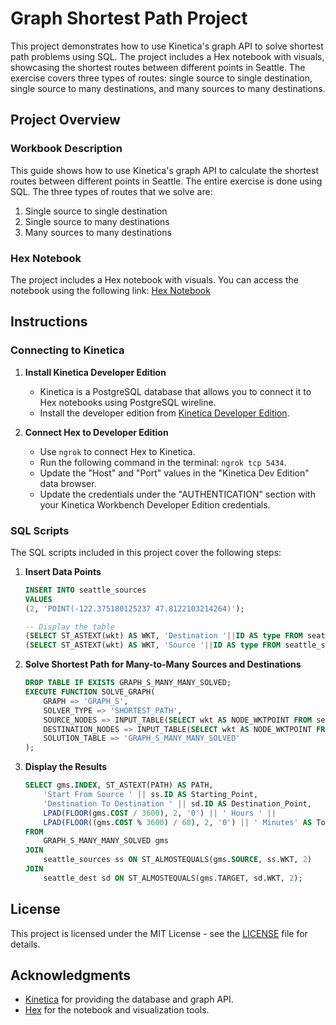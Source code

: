 
# Graph Shortest Path Project

This project demonstrates how to use Kinetica's graph API to solve shortest path problems using SQL. The project includes a Hex notebook with visuals, showcasing the shortest routes between different points in Seattle. The exercise covers three types of routes: single source to single destination, single source to many destinations, and many sources to many destinations.

## Project Overview

### Workbook Description

This guide shows how to use Kinetica's graph API to calculate the shortest routes between different points in Seattle. The entire exercise is done using SQL. The three types of routes that we solve are:
1. Single source to single destination
2. Single source to many destinations
3. Many sources to many destinations

### Hex Notebook

The project includes a Hex notebook with visuals. You can access the notebook using the following link: [Hex Notebook](https://app.hex.tech/aebb927a-18dc-4a84-ab6a-a8dfd613029f/app/15313a68-a046-4504-b16f-5413f9e44354/latest)

## Instructions

### Connecting to Kinetica

1. **Install Kinetica Developer Edition**
   - Kinetica is a PostgreSQL database that allows you to connect it to Hex notebooks using PostgreSQL wireline.
   - Install the developer edition from [Kinetica Developer Edition](https://www.kinetica.com/developer-edition/).

2. **Connect Hex to Developer Edition**
   - Use `ngrok` to connect Hex to Kinetica.
   - Run the following command in the terminal: `ngrok tcp 5434`.
   - Update the "Host" and "Port" values in the "Kinetica Dev Edition" data browser.
   - Update the credentials under the "AUTHENTICATION" section with your Kinetica Workbench Developer Edition credentials.

### SQL Scripts

The SQL scripts included in this project cover the following steps:

1. **Insert Data Points**
    ```sql
    INSERT INTO seattle_sources 
    VALUES
    (2, 'POINT(-122.375180125237 47.8122103214264)');

    -- Display the table
    (SELECT ST_ASTEXT(wkt) AS WKT, 'Destination '||ID AS type FROM seattle_dest) UNION
    (SELECT ST_ASTEXT(wkt) AS WKT, 'Source '||ID AS type FROM seattle_sources);
    ```

2. **Solve Shortest Path for Many-to-Many Sources and Destinations**
    ```sql
    DROP TABLE IF EXISTS GRAPH_S_MANY_MANY_SOLVED;
    EXECUTE FUNCTION SOLVE_GRAPH(
        GRAPH => 'GRAPH_S',
        SOLVER_TYPE => 'SHORTEST_PATH',
        SOURCE_NODES => INPUT_TABLE(SELECT wkt AS NODE_WKTPOINT FROM seattle_sources),
        DESTINATION_NODES => INPUT_TABLE(SELECT wkt AS NODE_WKTPOINT FROM seattle_dest),
        SOLUTION_TABLE => 'GRAPH_S_MANY_MANY_SOLVED'
    );
    ```

3. **Display the Results**
    ```sql
    SELECT gms.INDEX, ST_ASTEXT(PATH) AS PATH,
        'Start From Source ' || ss.ID AS Starting_Point,
        'Destination To Destination ' || sd.ID AS Destination_Point,
        LPAD(FLOOR(gms.COST / 3600), 2, '0') || ' Hours ' ||
        LPAD(FLOOR((gms.COST % 3600) / 60), 2, '0') || ' Minutes' AS Total_Time_Cost
    FROM 
        GRAPH_S_MANY_MANY_SOLVED gms
    JOIN 
        seattle_sources ss ON ST_ALMOSTEQUALS(gms.SOURCE, ss.WKT, 2)
    JOIN 
        seattle_dest sd ON ST_ALMOSTEQUALS(gms.TARGET, sd.WKT, 2);
    ```

## License

This project is licensed under the MIT License - see the [LICENSE](LICENSE) file for details.

## Acknowledgments

- [Kinetica](https://www.kinetica.com/) for providing the database and graph API.
- [Hex](https://hex.tech/) for the notebook and visualization tools.
